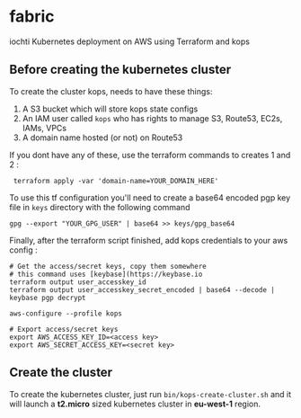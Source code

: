 # fabric

iochti Kubernetes deployment on AWS using Terraform and kops

## Before creating the kubernetes cluster

To create the cluster kops, needs to have these things:
  1. A S3 bucket which will store kops state configs
  2. An IAM user called `kops` who has rights to manage S3, Route53, EC2s, IAMs, VPCs
  3. A domain name hosted (or not) on Route53

If you dont have any of these, use the terraform commands to creates 1 and 2 :
```shell
 terraform apply -var 'domain-name=YOUR_DOMAIN_HERE'
```

To use this tf configuration you'll need to create a base64 encoded pgp key file in `keys` directory with the following command

```shell
gpg --export "YOUR_GPG_USER" | base64 >> keys/gpg_base64
```

Finally, after the terraform script finished, add kops credentials to your aws config :
```shell
# Get the access/secret keys, copy them somewhere
# this command uses [keybase](https://keybase.io
terraform output user_accesskey_id
terraform output user_accesskey_secret_encoded | base64 --decode | keybase pgp decrypt

aws-configure --profile kops

# Export access/secret keys
export AWS_ACCESS_KEY_ID=<access key>
export AWS_SECRET_ACCESS_KEY=<secret key>
```

## Create the cluster

To create the kubernetes cluster, just run `bin/kops-create-cluster.sh` and it will launch a **t2.micro** sized kubernetes cluster in **eu-west-1** region.
